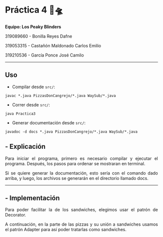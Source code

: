 # **Práctica 4** 🚀🛸

**Equipo: Los Peaky Blinders**

319089660 - Bonilla Reyes Dafne

319053315 - Castañón Maldonado Carlos Emilio

319210536 - García Ponce José Camilo

---

## **Uso**

- Compilar desde `src/`:

```
javac *.java PizzasDonCangrejo/*.java WaySub/*.java
```

- Correr desde `src/`:

```
java Practica3
```

- Generar documentación desde `src/`:

```
javadoc -d docs *.java PizzasDonCangrejo/*.java WaySub/*.java
```

## **- Explicación**

<div align="justify">
Para iniciar el programa, primero es necesario compilar y ejecutar el programa. Después, los pasos para ordenar se mostraran en terminal.
   
Si se quiere generar la documentación, esto sería con el comando dado arriba, y luego, los archivos se generarán en el directorio llamado docs.
</div>

----------------------------------------------------------------

## **- Implementación**

<div align="justify">
Para poder facilitar la de los sandwiches, elegimos usar el patrón de Decorator. 

A continuación, en la parte de las pizzas y su unión a sandwiches usamos el patrón Adapter para así poder tratarlas como sandwiches.
</div>
